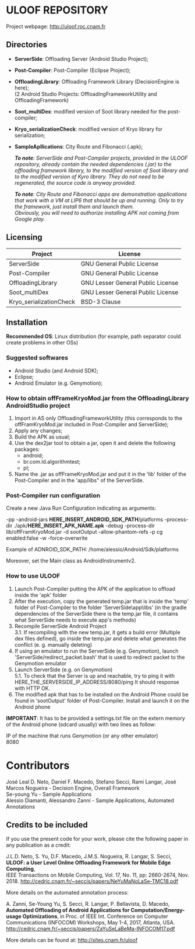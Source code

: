 # ULOOF REPOSITORY

Project webpage: http://uloof.roc.cnam.fr

## Directories
* **ServerSide**: Offloading Server (Android Studio Project);

* **Post-Compiler**: Post-Compiler (Eclipse Project);  

* **OffloadingLibrary**: Offloading Framework Library (DecisionEngine is here);  
(2 Android Studio Projects: OffloadingFrameworkUtility and OffloadingFramework)  

* **Soot_multiDex**: modified version of Soot library needed for the post-compiler;

* **Kryo_serializationCheck**: modified version of Kryo library for serialization;

* **SampleApllications**: City Route and Fibonacci (.apk);  
      
    _**To note**: ServerSide and Post-Compiler projects, provided in the ULOOF repository, already contain the needed dependencies (.jar) to the offloading framework library,
	to the modified version of Soot library and to the modified version of Kyro library. They do not need to be regenerated, the source code is anyway provided._  
    
    _**To note**: City Route and Fibonacci apps are demonstration applications that work with a VM at LIP6 that should be up and running. Only to try the framework, just install them and launch them.  
Obviously, you will need to authorize installing APK not coming from Google play._

## Licensing
        
Project | License
--------|--------
ServerSide | GNU General Public License 
Post-Compiler | GNU General Public License
OffloadingLibrary | GNU Lesser General Public License
Soot_multiDex | GNU Lesser General Public License
Kryo_serializationCheck | BSD-3 Clause

## Installation
**Recommended OS**: Linux distribution (for example, path separator could create problems in other OSs)

### Suggested softwares
* Android Studio (and Android SDK);
* Eclipse;
* Android Emulator (e.g. Genymotion);

### How to obtain offFrameKryoMod.jar from the OffloadingLibrary AndroidStudio project
1. Import in AS only OffloadingFrameworkUtility (this corresponds to the offFramKryoMod.jar included in Post-Compiler and ServerSide);
2. Apply any changes;
3. Build the APK as usual;
4. Use the dex2jar tool to obtain a jar, open it and delete the following packages:
	* android;
	* br.com.ld.algorithmtest;
	* pl;
5. Name the .jar as offFrameKryoMod.jar and put it in the 'lib' folder of the Post-Compiler and in the 'app/libs" of the ServerSide.

### Post-Compiler run configuration
Create a new Java Run Configuration indicating as arguments:  
  
-pp -android-jars **HERE_INSERT_ANDROID_SDK_PATH**/platforms -process-dir ./apk/**HERE_INSERT_APK_NAME.apk** 
-debug -process-dir lib/offFramKryoMod.jar -d sootOutput -allow-phantom-refs -p cg enabled:false -w -force-overwrite  
  
  Example of ADNROID_SDK_PATH: /home/alessio/Android/Sdk/platforms  
  
  Moreover, set the Main class as AndroidInstrumentv2.


### How to use ULOOF
1. Launch Post-Compiler putting the APK of the application to offload inside the 'apk' folder
2. After the execution, copy the generated temp.jar that is inside the 'temp' folder of Post-Compiler to the folder 'ServerSide\app\libs'
	(in the gradle dependencies of the ServerSide there is the temp.jar file, it contains what ServerSide needs to execute app's methods)
3. Recompile ServerSide Android Project  
3.1. If recompiling with the new temp.jar, it gets a build error (Multiple dex files defined), go inside the temp.jar and delete what generates the conflict (e. g. manually deleting)
4. If using an emulator to run the ServerSide (e.g. Genymotion), launch 'ServerSide/redirect_packet.bash' that is used to redirect packet to the Genymotion emulator
5. Launch ServerSide (e.g. on Genymotion)  
5.1. To check that the Server is up and reachable, try to ping it with HERE_THE_SERVERSIDE_IP_ADDRESS/8080/ping
		It should response with HTTP OK.
6. The modified apk that has to be installed on the Android Phone could be found in 'sootOutput' folder of Post-Compiler. Install and launch it on the Android phone

**IMPORTANT**: It has to be provided a settings.txt file on the extern memory of the Android phone (sdcard usually) with two lines as follow:
  
  IP of the machine that runs Genymotion (or any other emulator)  
  8080
  
# Contributors
José Leal D. Neto, Daniel F. Macedo, Stefano Secci, Rami Langar, José Marcos Nogueira - Decision Engine, Overall Framework  
Se-young Yu - Sample Applications  
Alessio Diamanti, Alessandro Zanni - Sample Applications, Automated Annotations

## Credits to be included

If you use the present code for your work, please cite the following paper in any publication as a credit:

J.L.D. Neto, S. Yu, D.F. Macedo, J.M.S. Nogueira, R. Langar, S. Secci,  
**ULOOF: a User Level Online Offloading Framework for Mobile Edge Computing**,  
IEEE Transactions on Mobile Computing, Vol. 17, No. 11, pp:  2660-2674, Nov. 2018.
http://cedric.cnam.fr/~seccis/papers/NeYuMaNoLaSe-TMC18.pdf

More details on the automated annotation process:

A. Zanni, Se-Young Yu, S. Secci, R. Langar, P. Bellavista, D. Macedo, 
**Automated Offloading of Android Applications for Computation/Energy-usage Optimizations**, in Proc. of IEEE Int. Conference on Computer Communications (INFOCOM) Workshops, May 1-4, 2017, Atlanta, USA. 
http://cedric.cnam.fr/~seccis/papers/ZaYuSeLaBeMa-INFOCOM17.pdf

More details can be found at: http://sites.cnam.fr/uloof

